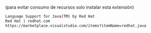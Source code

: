 (para evitar consumo de recursos solo instalar esta extensión)

```sh
Language Support for Java(TM) by Red Hat
Red Hat | redhat.com
https://marketplace.visualstudio.com/items?itemName=redhat.java
```

